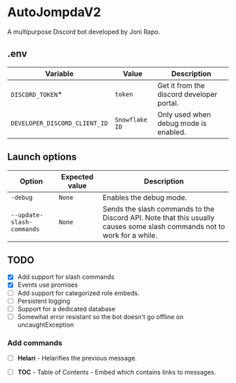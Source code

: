 # AutoJompdaV2
A multipurpose Discord bot developed by Joni Rapo.


## .env
Variable | Value | Description
---------|-------|------------
`DISCORD_TOKEN`* | `token` | Get it from the discord developer portal.
`DEVELOPER_DISCORD_CLIENT_ID` | `Snowflake ID` | Only used when debug mode is enabled.


## Launch options
Option | Expected value | Description
-------|----------------|------------
`-debug` | `None` | Enables the debug mode.
`--update-slash-commands` | `None` | Sends the slash commands to the Discord API. Note that this usually causes some slash commands not to work for a while.


## TODO
- [x] Add support for slash commands
- [x] Events use promises
- [ ] Add support for categorized role embeds.
- [ ] Persistent logging
- [ ] Support for a dedicated database
- [ ] Somewhat error resistant so the bot doesn't go offline on uncaughtException

### Add commands
- [ ] **Helari** - Helarifies the previous message.
- [ ] **TOC** - Table of Contents - Embed which contains links to messages.

